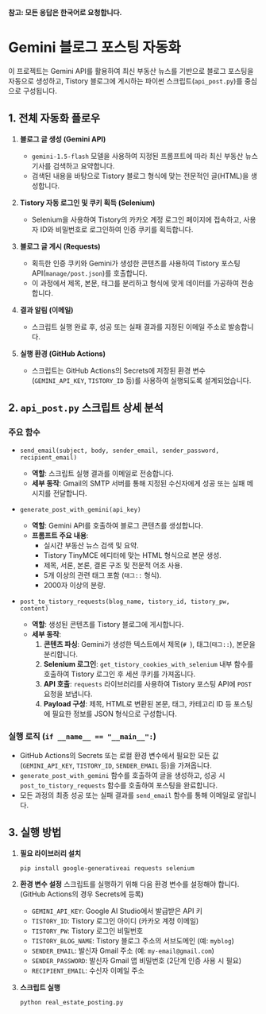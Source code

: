 **참고: 모든 응답은 한국어로 요청합니다.**

# Gemini 블로그 포스팅 자동화

이 프로젝트는 Gemini API를 활용하여 최신 부동산 뉴스를 기반으로 블로그 포스팅을 자동으로 생성하고, Tistory 블로그에 게시하는 파이썬 스크립트(`api_post.py`)를 중심으로 구성됩니다.

## 1. 전체 자동화 플로우

1.  **블로그 글 생성 (Gemini API)**
    *   `gemini-1.5-flash` 모델을 사용하여 지정된 프롬프트에 따라 최신 부동산 뉴스 기사를 검색하고 요약합니다.
    *   검색된 내용을 바탕으로 Tistory 블로그 형식에 맞는 전문적인 글(HTML)을 생성합니다.

2.  **Tistory 자동 로그인 및 쿠키 획득 (Selenium)**
    *   Selenium을 사용하여 Tistory의 카카오 계정 로그인 페이지에 접속하고, 사용자 ID와 비밀번호로 로그인하여 인증 쿠키를 획득합니다.

3.  **블로그 글 게시 (Requests)**
    *   획득한 인증 쿠키와 Gemini가 생성한 콘텐츠를 사용하여 Tistory 포스팅 API(`manage/post.json`)를 호출합니다.
    *   이 과정에서 제목, 본문, 태그를 분리하고 형식에 맞게 데이터를 가공하여 전송합니다.

4.  **결과 알림 (이메일)**
    *   스크립트 실행 완료 후, 성공 또는 실패 결과를 지정된 이메일 주소로 발송합니다.

5.  **실행 환경 (GitHub Actions)**
    *   스크립트는 GitHub Actions의 Secrets에 저장된 환경 변수(`GEMINI_API_KEY`, `TISTORY_ID` 등)를 사용하여 실행되도록 설계되었습니다.

## 2. `api_post.py` 스크립트 상세 분석

### 주요 함수

-   `send_email(subject, body, sender_email, sender_password, recipient_email)`
    -   **역할**: 스크립트 실행 결과를 이메일로 전송합니다.
    -   **세부 동작**: Gmail의 SMTP 서버를 통해 지정된 수신자에게 성공 또는 실패 메시지를 전달합니다.

-   `generate_post_with_gemini(api_key)`
    -   **역할**: Gemini API를 호출하여 블로그 콘텐츠를 생성합니다.
    -   **프롬프트 주요 내용**:
        -   실시간 부동산 뉴스 검색 및 요약.
        -   Tistory TinyMCE 에디터에 맞는 HTML 형식으로 본문 생성.
        -   제목, 서론, 본론, 결론 구조 및 전문적 어조 사용.
        -   5개 이상의 관련 태그 포함 (`태그::` 형식).
        -   2000자 이상의 분량.

-   `post_to_tistory_requests(blog_name, tistory_id, tistory_pw, content)`
    -   **역할**: 생성된 콘텐츠를 Tistory 블로그에 게시합니다.
    -   **세부 동작**:
        1.  **콘텐츠 파싱**: Gemini가 생성한 텍스트에서 제목(`# `), 태그(`태그::`), 본문을 분리합니다.
        2.  **Selenium 로그인**: `get_tistory_cookies_with_selenium` 내부 함수를 호출하여 Tistory 로그인 후 세션 쿠키를 가져옵니다.
        3.  **API 호출**: `requests` 라이브러리를 사용하여 Tistory 포스팅 API에 `POST` 요청을 보냅니다.
        4.  **Payload 구성**: 제목, HTML로 변환된 본문, 태그, 카테고리 ID 등 포스팅에 필요한 정보를 JSON 형식으로 구성합니다.

### 실행 로직 (`if __name__ == "__main__":`)

-   GitHub Actions의 Secrets 또는 로컬 환경 변수에서 필요한 모든 값(`GEMINI_API_KEY`, `TISTORY_ID`, `SENDER_EMAIL` 등)을 가져옵니다.
-   `generate_post_with_gemini` 함수를 호출하여 글을 생성하고, 성공 시 `post_to_tistory_requests` 함수를 호출하여 포스팅을 완료합니다.
-   모든 과정의 최종 성공 또는 실패 결과를 `send_email` 함수를 통해 이메일로 알립니다.

## 3. 실행 방법

1.  **필요 라이브러리 설치**
    ```bash
    pip install google-generativeai requests selenium
    ```

2.  **환경 변수 설정**
    스크립트를 실행하기 위해 다음 환경 변수를 설정해야 합니다. (GitHub Actions의 경우 Secrets에 등록)
    -   `GEMINI_API_KEY`: Google AI Studio에서 발급받은 API 키
    -   `TISTORY_ID`: Tistory 로그인 아이디 (카카오 계정 이메일)
    -   `TISTORY_PW`: Tistory 로그인 비밀번호
    -   `TISTORY_BLOG_NAME`: Tistory 블로그 주소의 서브도메인 (예: `myblog`)
    -   `SENDER_EMAIL`: 발신자 Gmail 주소 (예: `my-email@gmail.com`)
    -   `SENDER_PASSWORD`: 발신자 Gmail 앱 비밀번호 (2단계 인증 사용 시 필요)
    -   `RECIPIENT_EMAIL`: 수신자 이메일 주소

3.  **스크립트 실행**
    ```bash
    python real_estate_posting.py
    ```
